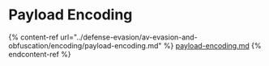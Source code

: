 # Payload Encoding

{% content-ref url="../defense-evasion/av-evasion-and-obfuscation/encoding/payload-encoding.md" %}
[payload-encoding.md](../defense-evasion/av-evasion-and-obfuscation/encoding/payload-encoding.md)
{% endcontent-ref %}
